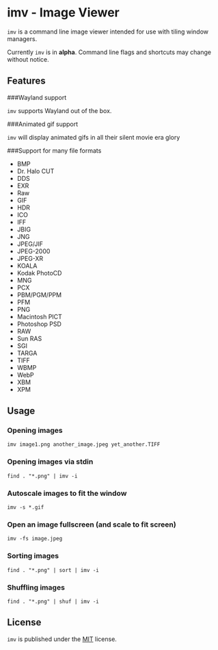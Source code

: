 imv - Image Viewer
==================

`imv` is a command line image viewer intended for use with tiling window managers.

Currently `imv` is in **alpha**. Command line flags and shortcuts may change
without notice.

Features
--------

###Wayland support

`imv` supports Wayland out of the box.

###Animated gif support

`imv` will display animated gifs in all their silent movie era glory

###Support for many file formats

 * BMP
 * Dr. Halo CUT
 * DDS
 * EXR
 * Raw
 * GIF
 * HDR
 * ICO
 * IFF
 * JBIG
 * JNG
 * JPEG/JIF
 * JPEG-2000
 * JPEG-XR
 * KOALA
 * Kodak PhotoCD
 * MNG
 * PCX
 * PBM/PGM/PPM
 * PFM
 * PNG
 * Macintosh PICT
 * Photoshop PSD
 * RAW
 * Sun RAS
 * SGI
 * TARGA
 * TIFF
 * WBMP
 * WebP
 * XBM
 * XPM

Usage
-----

### Opening images
    imv image1.png another_image.jpeg yet_another.TIFF

### Opening images via stdin
    find . "*.png" | imv -i

### Autoscale images to fit the window
    imv -s *.gif

### Open an image fullscreen (and scale to fit screen)
    imv -fs image.jpeg

### Sorting images
    find . "*.png" | sort | imv -i

### Shuffling images
    find . "*.png" | shuf | imv -i

License
-------
`imv` is published under the [MIT](LICENSE) license.
